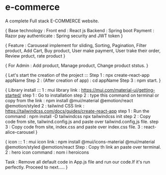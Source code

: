 # e-commerce
A complete Full stack E-COMMERCE website.

{
Base technology : 
Front end : React js
Backend : Spring boot
Payment : Razor pay
authenticate : Spring security and JWT token
}

{
    Feature : Carouseal implement for sliding,
	        Sorting,
	        Pagination,
	        Filter product,
	        Add Cart,
	        Buy product,
	        User make payment,
	        User trake their order,
	        Review prduct,
	        rate product
}

{
    For Admin : Add product,
	Manage product,
	Change product ststus.
}

{
    Let's start the creation of the project :::
    Step 1 : npx create-react-app appName
    Step 2 : (After creation of app) : cd appName
    Step 3 : npm start.
}

{
	Library install :::
1 : mui library
	link : https://mui.com/material-ui/getting-started/
	step 1 : Go to installation
	step 2 : type this command on terminal or copy from the link : npm install @mui/material @emotion/react @emotion/styled
2 : tailwind CSS
	link : https://tailwindcss.com/docs/guides/create-react-app
	step 1 : Run the command :  npm install -D tailwindcss
								npx tailwindcss init
	step 2 : Copy code from site, tailwind.config.js and paste over tailwind.config,js file.
	step 3 : Copy code from site, index.css and paste over index.css file.
3 : react-alice-carousel
}

{
	icon :::
1 : mui icon
	link : npm install @mui/icons-material @mui/material @emotion/styled @emotion/react
	Step : Copy th link an paste over terminal.
2 : hero icon
	command : nom i heroicons

Task : Remove all default code in App.js file and run our code.If it's run perfectly. Proceed to next.....
}